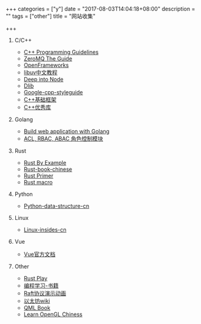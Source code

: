 +++
categories = ["y"]
date = "2017-08-03T14:04:18+08:00"
description = ""
tags = ["other"]
title = "网站收集"

+++


1. C/C++

    + [C++ Programming Guidelines](http://cginternals.github.io/guidelines/)
    + [ZeroMQ The Guide](http://zguide.zeromq.org/)
    + [OpenFrameworks](http://openframeworks.cc)
    + [libuv中文教程](http://luohaha.github.io/Chinese-uvbook)
    + [Deep into Node](https://yjhjstz.gitbooks.io/deep-into-node)
    + [Dlib](http://dlib.net/)
    + [Google-cpp-styleguide](http://zh-google-styleguide.readthedocs.io/en/latest/google-cpp-styleguide)
    + [C++基础框架](https://github.com/acl-dev/acl)
    + [C++优秀库](http://en.cppreference.com/w/cpp/links/libs)
    
2. Golang
    
    + [Build web application with Golang](https://astaxie.gitbooks.io/build-web-application-with-golang)
    + [ACL, RBAC, ABAC 角色控制模块](https://github.com/casbin/casbin)

3. Rust
    
    + [Rust By Example](https://rustbyexample.com)
    + [Rust-book-chinese](https://kaisery.gitbooks.io/rust-book-chinese)
    + [Rust Primer](https://rustcc.gitbooks.io/rustprimer)
    + [Rust macro](https://daseinphaos.github.io/tlborm-chinese/book)

4. Python

    + [Python-data-structure-cn](https://facert.gitbooks.io/python-data-structure-cn)

5. Linux

    + [Linux-insides-cn](https://xinqiu.gitbooks.io/linux-insides-cn)

6. Vue

    + [Vue官方文档](https://router.vuejs.org/zh-cn)

6. Other
    
    + [Rust Play](https://play.rust-lang.org)
    + [编程学习-书籍](https://www.markbj.com/book/)
    + [Raft协议演示动画](http://thesecretlivesofdata.com/raft/)
    + [以太坊wiki](https://github.com/ethereum/wiki)
    + [QML Book](https://cwc1987.gitbooks.io/qmlbook-in-chinese)
    + [Learn OpenGL Chiness](https://learnopengl-cn.readthedocs.io/zh)

